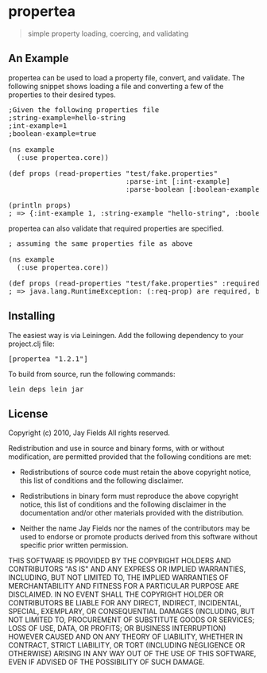# propertea

> simple property loading, coercing, and validating

## An Example

propertea can be used to load a property file, convert, and
validate. The following snippet shows loading a file and converting a
few of the properties to their desired types.
<pre>
;Given the following properties file
;string-example=hello-string
;int-example=1
;boolean-example=true

(ns example 
  (:use propertea.core))         

(def props (read-properties "test/fake.properties" 
                            :parse-int [:int-example] 
                            :parse-boolean [:boolean-example]))

(println props) 
; => {:int-example 1, :string-example "hello-string", :boolean-example true}
</pre>
propertea can also validate that required properties are specified.
<pre>
; assuming the same properties file as above

(ns example 
  (:use propertea.core))         

(def props (read-properties "test/fake.properties" :required [:req-prop])) 
; => java.lang.RuntimeException: (:req-prop) are required, but not found
</pre>

## Installing

The easiest way is via Leiningen. Add the following dependency to your project.clj file:<pre>[propertea "1.2.1"]</pre>
To build from source, run the following commands:<pre>lein deps
lein jar</pre>

## License

Copyright (c) 2010, Jay Fields
All rights reserved.

Redistribution and use in source and binary forms, with or without modification, are permitted provided that the following conditions are met:

* Redistributions of source code must retain the above copyright notice, this list of conditions and the following disclaimer.

* Redistributions in binary form must reproduce the above copyright notice, this list of conditions and the following disclaimer in the documentation and/or other materials provided with the distribution.

* Neither the name Jay Fields nor the names of the contributors may be used to endorse or promote products derived from this software without specific prior written permission.

THIS SOFTWARE IS PROVIDED BY THE COPYRIGHT HOLDERS AND CONTRIBUTORS "AS IS" AND ANY EXPRESS OR IMPLIED WARRANTIES, INCLUDING, BUT NOT LIMITED TO, THE IMPLIED WARRANTIES OF MERCHANTABILITY AND FITNESS FOR A PARTICULAR PURPOSE ARE DISCLAIMED. IN NO EVENT SHALL THE COPYRIGHT HOLDER OR CONTRIBUTORS BE LIABLE FOR ANY DIRECT, INDIRECT, INCIDENTAL, SPECIAL, EXEMPLARY, OR CONSEQUENTIAL DAMAGES (INCLUDING, BUT NOT LIMITED TO, PROCUREMENT OF SUBSTITUTE GOODS OR SERVICES; LOSS OF USE, DATA, OR PROFITS; OR BUSINESS INTERRUPTION) HOWEVER CAUSED AND ON ANY THEORY OF LIABILITY, WHETHER IN CONTRACT, STRICT LIABILITY, OR TORT (INCLUDING NEGLIGENCE OR OTHERWISE) ARISING IN ANY WAY OUT OF THE USE OF THIS SOFTWARE, EVEN IF ADVISED OF THE POSSIBILITY OF SUCH DAMAGE.
